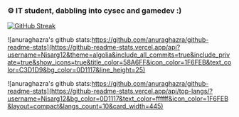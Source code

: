 ### ⚙ IT student, dabbling into cysec and gamedev :)

[![GitHub Streak](http://github-readme-streak-stats.herokuapp.com?user=Nisarg12&theme=gotham&border=ffffff&stroke=4c8eda&ring=4c8eda&fire=1f6fea&currStreakNum=c3d1d9&sideNums=ffffff&currStreakLabel=1f6fea&sideLabels=58a5fe&dates=ffffff)](https://github.com/DenverCoder1/github-readme-streak-stats)

![anuraghazra's github stats:https://github.com/anuraghazra/github-readme-stats](https://github-readme-stats.vercel.app/api?username=Nisarg12&theme=algolia&include_all_commits=true&include_private=true&show_icons=true&title_color=58A6FF&icon_color=1F6FEB&text_color=C3D1D9&bg_color=0D1117&line_height=25)

![anuraghazra's github stats:https://github.com/anuraghazra/github-readme-stats](https://github-readme-stats.vercel.app/api/top-langs/?username=Nisarg12&bg_color=0D1117&text_color=ffffff&icon_color=1F6FEB&layout=compact&langs_count=10&card_width=445)

<!--Hello, Friend. 👀-->
